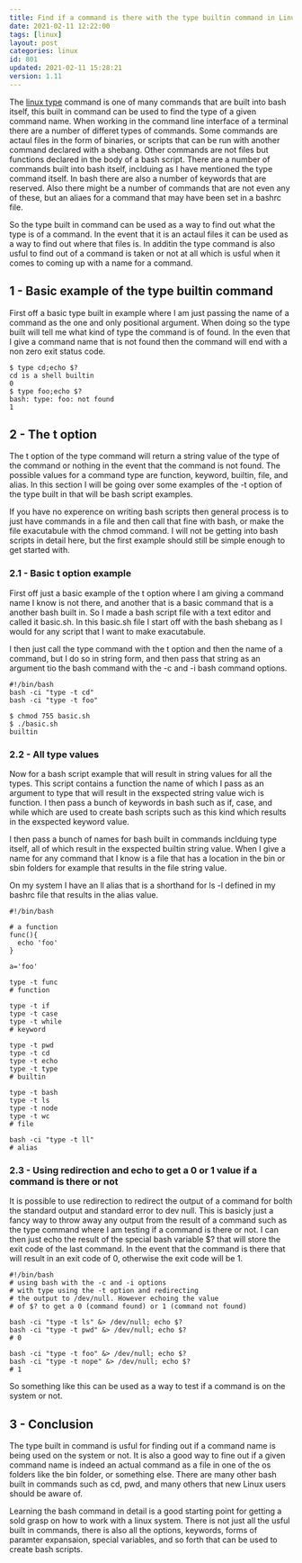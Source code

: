 ```yaml
---
title: Find if a command is there with the type builtin command in Linux
date: 2021-02-11 12:22:00
tags: [linux]
layout: post
categories: linux
id: 801
updated: 2021-02-11 15:28:21
version: 1.11
---
```


The [linux type](https://linuxize.com/post/linux-type-command/) command is one of many commands that are built into bash itself, this built in command can be used to find the type of a given command name. When working in the command line interface of a terminal there are a number of differet types of commands. Some commands are actaul files in the form of binaries, or scripts that can be run with another command declared with a shebang. Other commands are not files but functions declared in the body of a bash script. There are a number of commands built into bash itself, inclduing as I have mentioned the type command itself. In bash there are also a number of keywords that are reserved. Also there might be a number of commands that are not even any of these, but an aliaes for a command that may have been set in a bashrc file.

So the type built in command can be used as a way to find out what the type is of a command. In the event that it is an actaul files it can be used as a way to find out where that files is. In additin the type command is also usful to find out of a command is taken or not at all which is usful when it comes to coming up with a name for a command.

<!-- more -->

## 1 - Basic example of the type builtin command

First off a basic type built in example where I am just passing the name of a command as the one and only positional argument. When doing so the type built will tell me what kind of type the command is of found. In the even that I give a command name that is not found then the command will end with a non zero exit status code.

```
$ type cd;echo $?
cd is a shell builtin
0
$ type foo;echo $?
bash: type: foo: not found
1
```

## 2 - The t option

The t option of the type command will return a string value of the type of the command or nothing in the event that the command is not found. The possible values for a command type are function, keyword, builtin, file, and alias. In this section I will be going over some examples of the -t option of the type built in that will be bash script examples.

If you have no experence on writing bash scripts then general process is to just have commands in a file and then call that fine with bash, or make the file exacutabule with the chmod command. I will not be getting into bash scripts in detail here, but the first example should still be simple enough to get started with.

### 2.1 - Basic t option example

First off just a basic example of the t option where I am giving a command name I know is not there, and another that is a basic command that is a another bash built in. So I made a bash script file with a text editor and called it basic.sh. In this basic.sh file I start off with the bash shebang as I would for any script that I want to make exacutabule.

I then just call the type command with the t option and then the name of a command, but I do so in string form, and then pass that string as an argument tio the bash command with the -c and -i bash command options.

```
#!/bin/bash
bash -ci "type -t cd"
bash -ci "type -t foo"
```

```
$ chmod 755 basic.sh
$ ./basic.sh
builtin
```

### 2.2 - All type values

Now for a bash script example that will result in string values for all the types. This script contains a function the name of which I pass as an argument to type that will result in the exspected string value wich is function. I then pass a bunch of keywords in bash such as if, case, and while which are used to create bash scripts such as this kind which results in the exspected keyword value.

I then pass a bunch of names for bash built in commands inclduing type itself, all of which result in the exspected builtin string value. When I give a name for any command that I know is a file that has a location in the bin or sbin folders for example that results in the file string value.

On my system I have an ll alias that is a shorthand for ls -l defined in my bashrc file that results in the alias value.

```
#!/bin/bash
 
# a function
func(){
  echo 'foo'
}
 
a='foo'
 
type -t func
# function
 
type -t if
type -t case
type -t while
# keyword
 
type -t pwd
type -t cd
type -t echo
type -t type
# builtin
 
type -t bash
type -t ls
type -t node
type -t wc
# file
 
bash -ci "type -t ll"
# alias
```

### 2.3 - Using redirection and echo to get a 0 or 1 value if a command is there or not

It is possible to use redirection to redirect the output of a command for bolth the standard output and standard error to dev null. This is basicly just a fancy way to throw away any output from the result of a command such as the type command where I am testing if a command is there or not. I can then just echo the result of the special bash variable $? that will store the exit code of the last command. In the event that the command is there that will result in an exit code of 0, otherwise the exit code will be 1.

```
#!/bin/bash
# using bash with the -c and -i options
# with type using the -t option and redirecting
# the output to /dev/null. However echoing the value
# of $? to get a 0 (command found) or 1 (command not found)
 
bash -ci "type -t ls" &> /dev/null; echo $?
bash -ci "type -t pwd" &> /dev/null; echo $?
# 0
 
bash -ci "type -t foo" &> /dev/null; echo $?
bash -ci "type -t nope" &> /dev/null; echo $?
# 1
```

So something like this can be used as a way to test if a command is on the system or not.

## 3 - Conclusion

The type built in command is usful for finding out if a command name is being used on the system or not. It is also a good way to fine out if a given command name is indeed an actual command as a file in one of the os folders like the bin folder, or something else. There are many other bash built in commands such as cd, pwd, and many others that new Linux users should be aware of. 

Learning the bash command in detail is a good starting point for getting a sold grasp on how to work with a linux system. There is not just all the usful built in commands, there is also all the options, keywords, forms of paramter expansaion, special variables, and so forth that can be used to create bash scripts.
